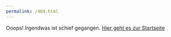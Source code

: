 ```yaml
---
permalink: /404.html
---
```


Ooops! Irgendwas ist schief gegangen. [Hier geht es zur Startseite](https://githubbuch.github.io)

